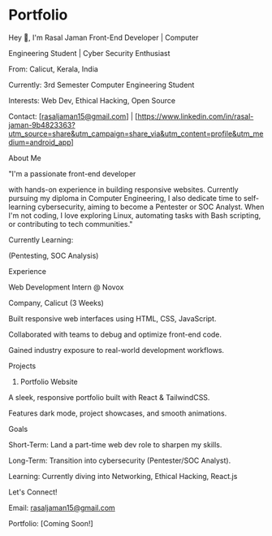 # Portfolio
Hey 👋, I'm Rasal Jaman
Front-End Developer | Computer

Engineering Student | Cyber Security Enthusiast

From: Calicut, Kerala, India

Currently: 3rd Semester Computer Engineering Student

Interests: Web Dev, Ethical Hacking, Open Source

Contact: [rasaljaman15@gmail.com] | [https://www.linkedin.com/in/rasal-jaman-9b4823363?utm_source=share&utm_campaign=share_via&utm_content=profile&utm_medium=android_app] 

About Me

"I'm a passionate front-end developer

with hands-on experience in building responsive websites. Currently pursuing my diploma in Computer Engineering, I also dedicate time to self-learning cybersecurity, aiming to become a Pentester or SOC Analyst. When I'm not coding, I love exploring Linux, automating tasks with Bash scripting, or contributing to tech communities."

Currently Learning:

(Pentesting, SOC Analysis)

Experience

Web Development Intern @ Novox

Company, Calicut (3 Weeks)

Built responsive web interfaces using HTML, CSS, JavaScript.

Collaborated with teams to debug and optimize front-end code.

Gained industry exposure to real-world development workflows.


Projects 

1. Portfolio Website

A sleek, responsive portfolio built with React & TailwindCSS.

Features dark mode, project showcases, and smooth animations.

Goals

Short-Term: Land a part-time web dev role to sharpen my skills.

Long-Term: Transition into cybersecurity (Pentester/SOC Analyst).

Learning: Currently diving into Networking, Ethical Hacking, React.js

Let's Connect!

Email: rasaljaman15@gmail.com

Portfolio: [Coming Soon!]
